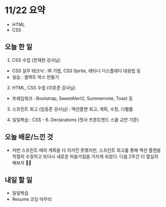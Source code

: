 # 11/22 요약
- HTML
- CSS

## 오늘 한 일
1. CSS 수업 (한재현 강사님)
- CSS 실무 테크닉 : IR 기법, CSS Sprite, 레티나 디스플레디 대응법 등
- 실습 : 셀렉트 박스 만들기

2. HTML, CSS 수업 (이호준 강사님)
- 프레임워크 : Bootstrap, SweetAlert2, Summernote, Toast 등

3. 스프린트 회고 (임동준 강사님) : 액션플랜 회고, 계획, 수정, 디벨롭

4. 일일복습 : CSS - 6. Declarations (멋사 프론트엔드 스쿨 교안 기준)

## 오늘 배운/느낀 것
- 저번 스프린트 때의 계획을 다 지키진 못했지만, 스프린트 회고를 통해 액션 플랜을 적절히 수정하고 또다시 새로운 마음가짐을 가지게 되었다. 다음 2주간 더 열심히 해보자 💪🦾


## 내일 할 일
- 일일복습
- Resume 코딩 마무리